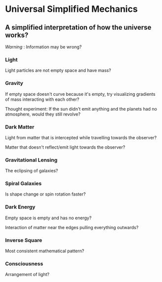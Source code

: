# Universal Simplified Mechanics

## A simplified interpretation of how the universe works?

*Warning* : Information may be wrong?

### Light

Light particles are not empty space and have mass?

### Gravity

If empty space doesn't curve because it's empty, try visualizing gradients of mass interacting with each other?

Thought experiment: If the sun didn't emit anything and the planets had no atmosphere, would they still revolve?

### Dark Matter

Light from matter that is intercepted while travelling towards the observer?

Matter that doesn't reflect/emit light towards the observer?

### Gravitational Lensing

The eclipsing of galaxies?

### Spiral Galaxies

Is shape change or spin rotation faster?

### Dark Energy

Empty space is empty and has no energy?

Interaction of matter near the edges pulling everything outwards?

### Inverse Square

Most consistent mathematical pattern?

### Consciousness

Arrangement of light?
